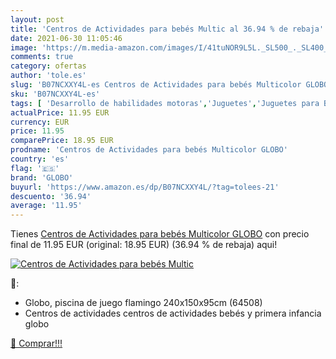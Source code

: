 ```yaml
---
layout: post
title: 'Centros de Actividades para bebés Multic al 36.94 % de rebaja'
date: 2021-06-30 11:05:46
image: 'https://m.media-amazon.com/images/I/41tuNOR9L5L._SL500_._SL400_.jpg'
comments: true
category: ofertas
author: 'tole.es'
slug: 'B07NCXXY4L-es Centros de Actividades para bebés Multicolor GLOBO'
sku: 'B07NCXXY4L-es'
tags: [ 'Desarrollo de habilidades motoras','Juguetes','Juguetes para Bebés y primera infancia','Juguetes y juegos','bebés','globo', ]
actualPrice: 11.95 EUR
currency: EUR
price: 11.95
comparePrice: 18.95 EUR
prodname: 'Centros de Actividades para bebés Multicolor GLOBO'
country: 'es'
flag: '🇪🇸'
brand: 'GLOBO'
buyurl: 'https://www.amazon.es/dp/B07NCXXY4L/?tag=tolees-21'
descuento: '36.94'
average: '11.95'
---
```


Tienes [Centros de Actividades para bebés Multicolor GLOBO](https://www.amazon.es/dp/B07NCXXY4L/?tag=tolees-21) con precio final de  11.95 EUR (original: 18.95 EUR) (36.94 %  de rebaja) aqui!

[![Centros de Actividades para bebés Multic](https://m.media-amazon.com/images/I/41tuNOR9L5L._SL500_._SL400_.jpg)](https://www.amazon.es/dp/B07NCXXY4L/?tag=tolees-21)

🔎:

- Globo, piscina de juego flamingo 240x150x95cm (64508)
- Centros de actividades centros de actividades bebés y primera infancia globo

[🛒 Comprar!!!](https://www.amazon.es/dp/B07NCXXY4L/?tag=tolees-21)
